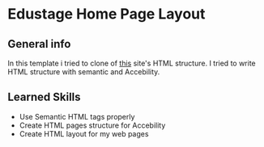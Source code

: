 # Edustage Home Page Layout

## General info
In this template i tried to clone of [this](https://preview.colorlib.com/theme/edustage/index.html) site's HTML structure. I tried to write HTML structure with semantic and Accebility.

## Learned Skills
-  Use Semantic HTML tags properly
-  Create HTML pages structure for Accebility
-  Create HTML layout for my web pages

